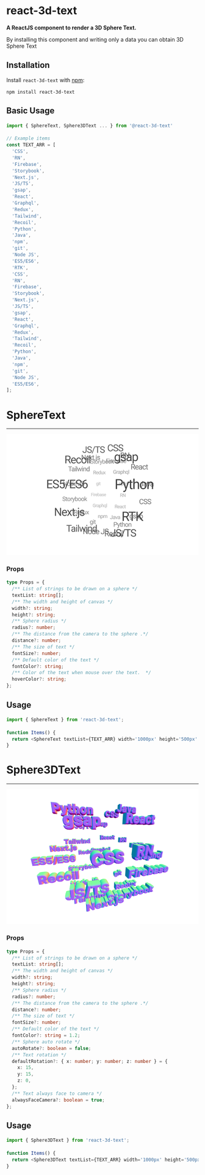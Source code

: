 # react-3d-text

**A ReactJS component to render a 3D Sphere Text.**

By installing this component and writing only a data you can obtain 3D Sphere Text

## Installation

Install `react-3d-text` with [npm](https://www.npmjs.com/):

```
npm install react-3d-text
```

## Basic Usage

```javascript
import { SphereText, Sphere3DText ... } from '@react-3d-text'

// Example items
const TEXT_ARR = [
  'CSS',
  'RN',
  'Firebase',
  'Storybook',
  'Next.js',
  'JS/TS',
  'gsap',
  'React',
  'Graphql',
  'Redux',
  'Tailwind',
  'Recoil',
  'Python',
  'Java',
  'npm',
  'git',
  'Node JS',
  'ES5/ES6',
  'RTK',
  'CSS',
  'RN',
  'Firebase',
  'Storybook',
  'Next.js',
  'JS/TS',
  'gsap',
  'React',
  'Graphql',
  'Redux',
  'Tailwind',
  'Recoil',
  'Python',
  'Java',
  'npm',
  'git',
  'Node JS',
  'ES5/ES6',
];


```

# SphereText

---

<img src="https://github.com/hi6724/react-3d-text/blob/master/public/react-sphere.png?raw=true" alt="react-sphere-text" />

### Props

```typescript
type Props = {
  /** List of strings to be drawn on a sphere */
  textList: string[];
  /** The width and height of canvas */
  width?: string;
  height?: string;
  /** Sphere radius */
  radius?: number;
  /** The distance from the camera to the sphere .*/
  distance?: number;
  /** The size of text */
  fontSize?: number;
  /** Default color of the text */
  fontColor?: string;
  /** Color of the text when mouse over the text.  */
  hoverColor?: string;
};
```

## Usage

```javascript
import { SphereText } from 'react-3d-text';

function Items() {
  return <SphereText textList={TEXT_ARR} width='1000px' height='500px' />;
}
```

# Sphere3DText

---

<img src="https://github.com/hi6724/react-3d-text/blob/master/public/react-3d-sphere.png?raw=true" alt="react-sphere-3d-text" />

### Props

```typescript
type Props = {
  /** List of strings to be drawn on a sphere */
  textList: string[];
  /** The width and height of canvas */
  width?: string;
  height?: string;
  /** Sphere radius */
  radius?: number;
  /** The distance from the camera to the sphere .*/
  distance?: number;
  /** The size of text */
  fontSize?: number;
  /** Default color of the text */
  fontColor?: string = 1.2;
  /** Sphere auto rotate */
  autoRotate?: boolean = false;
  /** Text rotation */
  defaultRotation?: { x: number; y: number; z: number } = {
    x: 15,
    y: 15,
    z: 0,
  };
  /** Text always face to camera */
  alwaysFaceCamera?: boolean = true;
};
```

## Usage

```javascript
import { Sphere3DText } from 'react-3d-text';

function Items() {
  return <Sphere3DText textList={TEXT_ARR} width='1000px' height='500px' />;
}
```
